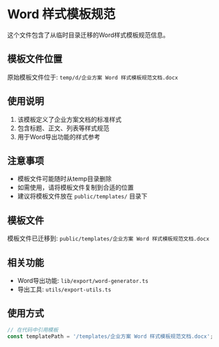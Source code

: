 # Word 样式模板规范

这个文件包含了从临时目录迁移的Word样式模板规范信息。

## 模板文件位置

原始模板文件位于: `temp/d/企业方案 Word 样式模板规范文档.docx`

## 使用说明

1. 该模板定义了企业方案文档的标准样式
2. 包含标题、正文、列表等样式规范
3. 用于Word导出功能的样式参考

## 注意事项

- 模板文件可能随时从temp目录删除
- 如需使用，请将模板文件复制到合适的位置
- 建议将模板文件放在 `public/templates/` 目录下

## 模板文件

模板文件已迁移到: `public/templates/企业方案 Word 样式模板规范文档.docx`

## 相关功能

- Word导出功能: `lib/export/word-generator.ts`
- 导出工具: `utils/export-utils.ts`

## 使用方式

```typescript
// 在代码中引用模板
const templatePath = '/templates/企业方案 Word 样式模板规范文档.docx';
```